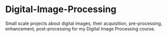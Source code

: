 # Digital-Image-Processing
Small scale projects about digital images, their acquisition, pre-processing, enhancement, post-processing for my Digital Image Processing course.
